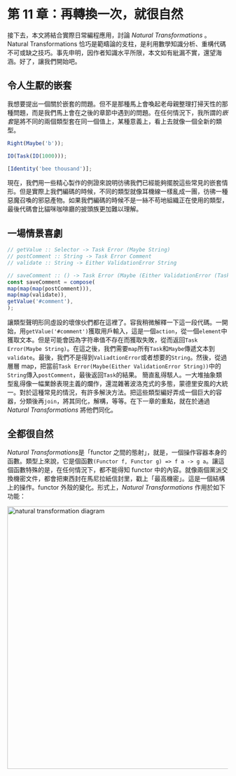 # 第 11 章：再轉換一次，就很自然

接下去，本文將結合實際日常編程應用，討論 *Natural Transformations* 。Natural Transformations 恰巧是範疇論的支柱，是利用數學知識分析、重構代碼不可或缺之技巧。事先申明，因作者知識水平所限，本文如有紕漏不實，還望海涵。好了，讓我們開始吧。

## 令人生厭的嵌套

我想要提出一個關於嵌套的問題。但不是那種馬上會喚起老母親整理打掃天性的那種問題，而是我們馬上會在之後的章節中遇到的問題。在任何情況下，我所謂的*嵌套*是將不同的兩個類型套在同一個值上，某種意義上，看上去就像一個全新的類型。

```js
Right(Maybe('b'));

IO(Task(IO(1000)));

[Identity('bee thousand')];
```

現在，我們用一些精心製作的例證來說明彷彿我們已經能夠擺脫這些常見的嵌套情形。但是實際上我們編碼的時候，不同的類型就像耳機線一樣亂成一團，彷彿一種惡魔召喚的邪惡產物。如果我們編碼的時候不是一絲不苟地組織正在使用的類型，最後代碼會比貓咪咖啡廳的披頭族更加難以理解。

## 一場情景喜劇

```js
// getValue :: Selector -> Task Error (Maybe String)
// postComment :: String -> Task Error Comment
// validate :: String -> Either ValidationError String

// saveComment :: () -> Task Error (Maybe (Either ValidationError (Task Error Comment)))
const saveComment = compose(
map(map(map(postComment))),
map(map(validate)),
getValue('#comment'),
);
```

讓類型聲明形同虛設的壞傢伙們都在這裡了。容我稍微解釋一下這一段代碼。一開始，用`getValue('#comment')`獲取用戶輸入，這是一個`action`，從一個`element`中獲取文本。但是可能會因為字符串值不存在而獲取失敗，從而返回`Task Error(Maybe String)`。在這之後，我們需要`map`所有`Task`和`Maybe`傳遞文本到`validate`。最後，我們不是得到`ValiadtionError`或者想要的`String`。然後，從過層層 map，把當前`Task Error(Maybe(Either ValidationError String))`中的`String`傳入`postComment`，最後返回`Task`的結果。
簡直亂得駭人。一大堆抽象類型亂得像一幅業餘表現主義的爛作，還混雜著波洛克式的多態，蒙德里安風的大統一。對於這種常見的情況，有許多解決方法。把這些類型編好弄成一個巨大的容器，分類後再`join`，將其同化，解構，等等。在下一章的重點，就在於通過 *Natural Transformations* 將他們同化。

## 全都很自然

*Natural Transformations*是「functor 之間的態射」，就是，一個操作容器本身的函數。類型上來說，它是個函數`(Functor f, Functor g) => f a -> g a`。讓這個函數特殊的是，在任何情況下，都不能得知 functor 中的內容。就像兩個黨派交換機密文件，都會把東西封在馬尼拉紙信封里，戳上「最高機密」。這是一個結構上的操作。functor 外殼的變化。形式上，*Natural Transformations* 作用於如下功能：

<img width=600 src="images/natural_transformation.png" alt="natural transformation diagram" />

